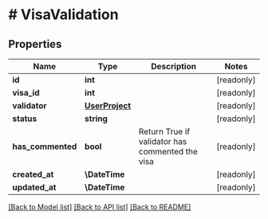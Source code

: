 # # VisaValidation

## Properties

Name | Type | Description | Notes
------------ | ------------- | ------------- | -------------
**id** | **int** |  | [readonly]
**visa_id** | **int** |  | [readonly]
**validator** | [**UserProject**](UserProject.md) |  | [readonly]
**status** | **string** |  | [readonly]
**has_commented** | **bool** | Return True if validator has commented the visa | [readonly]
**created_at** | **\DateTime** |  | [readonly]
**updated_at** | **\DateTime** |  | [readonly]

[[Back to Model list]](../../README.md#models) [[Back to API list]](../../README.md#endpoints) [[Back to README]](../../README.md)
